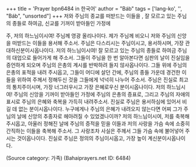 +++
title = 'Prayer bpn6484 in 한국어'
author = "Báb"
tags = ['lang-ko', '', "Báb", "unsorted"]
+++
저와 주님의 종교를 떠받드는 이들을 , 잘 모르고 있는 주님의 종들로 하여금, 신교를 기꺼이 받아들인 가정에

주, 저의 하느님이시여! 주님께 영광 올리나이다. 제가 주님께 비오니 저와 주님의 신앙을 떠받드는 이들을 용서해 주소서. 주님은 다스리시는 주님이시고, 용서하시며, 가장 관대하신분이시옵나이다. 저의 하느님이시여! 잘 모르고 있는 주님의 종들로 하여금 주님의 대업으로 들어가게 해 주소서. 그들이 주님을 한 번 알아본다면 심판의 날이 진실임을 증언하게 되오며 주님의 은총의 계시를 반박하려 들지 않사옵나이다. 그들 위에 주님의 은총의 표적을 내려 주시옵고, 그들이 어디에 살던 간에, 주님의 종들 가운데 경건한 이들을 위하여 주께서 정해두신 것을 그들에게 넉넉히 나누어 주소서. 주님은 진실로 최고의 통치주이시며, 가장 너그러우시고 가장 은혜로우신 분이시옵나이다.
저의 하느님시여! 주님의 신앙을 기꺼이 받아들인 가정에 주님의 은총의 증표로, 그리고 주님의 자애의 표시로 주님의 은혜와 축복을 가득히 내려주소서. 진실로 주님은 용서하심에 있어서 비길 데 없는 분이시옵나이다. 누구에게나 주님의 은혜가 내려오지 않는다면 어찌 그가 주님의 날에 신앙의 추종자로 헤아려질 수 있었겠나이까?
저의 하느님이시여, 저를 축복해 주시옵고, 아울러 정해진 날에 주님의 증적을 믿을 이들과 저의 사랑을 가슴 속에 소중히 간직하는 이들을 축복해 주소서. 그 사랑조차 사실은 주께서 그들 가슴 속에 불어넣어 주시는 것이옵나이다. 진실로 주님은 정의의 주님이시옵고, 가장 높이 계신분이시옵나이다.

(Source category: 가족)
(Bahaiprayers.net ID: 6484)
